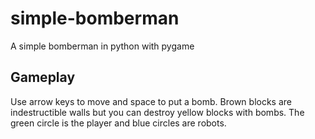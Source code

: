 # simple-bomberman
A simple bomberman in python with pygame

## Gameplay
Use arrow keys to move and space to put a bomb.
Brown blocks are indestructible walls but you can destroy yellow blocks with bombs. The green circle is the player and blue circles are robots.
